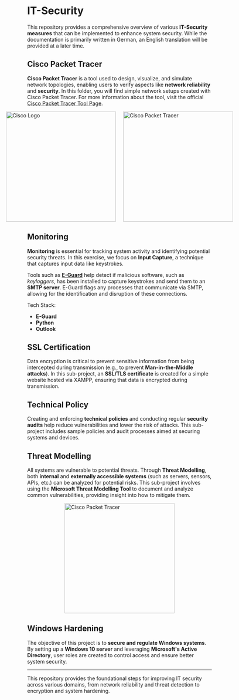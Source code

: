 # IT-Security

This repository provides a comprehensive overview of various **IT-Security measures** that can be implemented to enhance system security. While the documentation is primarily written in German, an English translation will be provided at a later time.

## Cisco Packet Tracer

**Cisco Packet Tracer** is a tool used to design, visualize, and simulate network topologies, enabling users to verify aspects like **network reliability** and **security**. In this folder, you will find simple network setups created with Cisco Packet Tracer. For more information about the tool, visit the official [Cisco Packet Tracer Tool Page](https://www.netacad.com/cisco-packet-tracer).

<div style="display: flex; justify-content: center; gap: 20px">
  <img src="https://parity.org/wp-content/uploads/2023/02/cisco-logo-white.png" alt="Cisco Logo" width="300"/>
  <img src="https://www.computernetworkingnotes.com/wp-content/uploads/ccna-study-guide/images/csg132-01-cisco-packet-tracer.png" alt="Cisco Packet Tracer" width="300"/>
</div>

## Monitoring

**Monitoring** is essential for tracking system activity and identifying potential security threats. In this exercise, we focus on **Input Capture**, a technique that captures input data like keystrokes.

Tools such as [**E-Guard**](https://github.com/aelder202/E-Guard) help detect if malicious software, such as _keyloggers_, has been installed to capture keystrokes and send them to an **SMTP server**. E-Guard flags any processes that communicate via SMTP, allowing for the identification and disruption of these connections.

Tech Stack:

- **E-Guard**
- **Python**
- **Outlook**

## SSL Certification

Data encryption is critical to prevent sensitive information from being intercepted during transmission (e.g., to prevent **Man-in-the-Middle attacks**). In this sub-project, an **SSL/TLS certificate** is created for a simple website hosted via XAMPP, ensuring that data is encrypted during transmission.

## Technical Policy

Creating and enforcing **technical policies** and conducting regular **security audits** help reduce vulnerabilities and lower the risk of attacks. This sub-project includes sample policies and audit processes aimed at securing systems and devices.

## Threat Modelling

All systems are vulnerable to potential threats. Through **Threat Modelling**, both **internal** and **externally accessible systems** (such as servers, sensors, APIs, etc.) can be analyzed for potential risks. This sub-project involves using the **Microsoft Threat Modelling Tool** to document and analyze common vulnerabilities, providing insight into how to mitigate them.

<div style="display: flex; justify-content: center; gap: 20px">
  <img src="https://info.threatmodeler.com/hs-fs/hubfs/Microsoft%20Threat%20Modeling%20Tool.webp?width=768&height=768&name=Microsoft%20Threat%20Modeling%20Tool.webp" alt="Cisco Packet Tracer" width="300"/>
</div>

## Windows Hardening

The objective of this project is to **secure and regulate Windows systems**. By setting up a **Windows 10 server** and leveraging **Microsoft's Active Directory**, user roles are created to control access and ensure better system security.

---

This repository provides the foundational steps for improving IT security across various domains, from network reliability and threat detection to encryption and system hardening.
